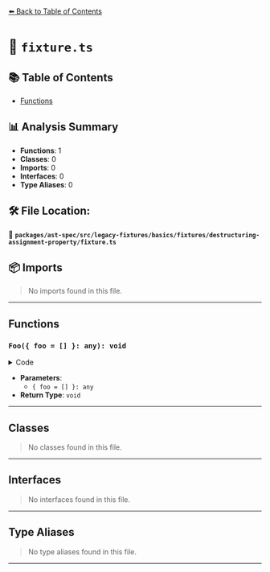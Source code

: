[⬅️ Back to Table of Contents](../../../../../../../index.md)

# 📄 `fixture.ts`

## 📚 Table of Contents

- [Functions](#functions)

## 📊 Analysis Summary

- **Functions**: 1
- **Classes**: 0
- **Imports**: 0
- **Interfaces**: 0
- **Type Aliases**: 0

## 🛠️ File Location:
📂 **`packages/ast-spec/src/legacy-fixtures/basics/fixtures/destructuring-assignment-property/fixture.ts`**

## 📦 Imports

> No imports found in this file.


---

## Functions

### `Foo({ foo = [] }: any): void`

<details><summary>Code</summary>

```ts
function Foo({ foo = [] } = bar) {}
```
</details>

- **Parameters**:
  - `{ foo = [] }: any`
- **Return Type**: `void`

---

## Classes

> No classes found in this file.


---

## Interfaces

> No interfaces found in this file.


---

## Type Aliases

> No type aliases found in this file.


---